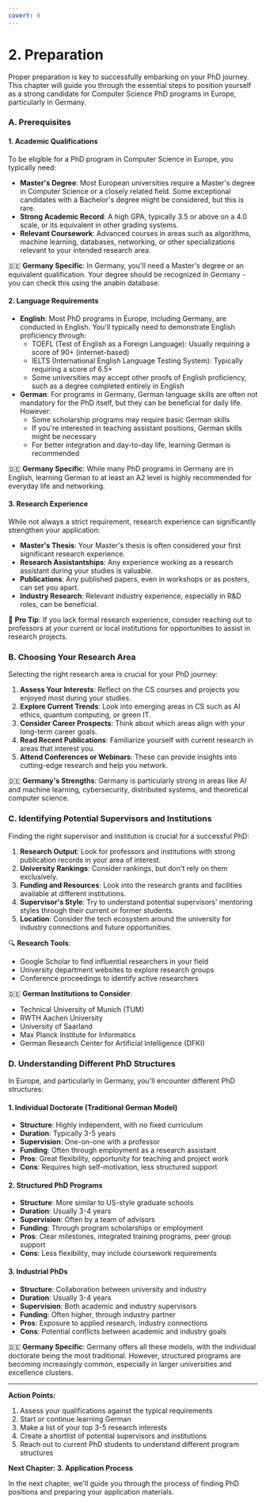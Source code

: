 ```yaml
---
coverY: 0
---
```


# 2. Preparation

Proper preparation is key to successfully embarking on your PhD journey. This chapter will guide you through the essential steps to position yourself as a strong candidate for Computer Science PhD programs in Europe, particularly in Germany.

### A. Prerequisites

#### 1. Academic Qualifications

To be eligible for a PhD program in Computer Science in Europe, you typically need:

* **Master's Degree**: Most European universities require a Master's degree in Computer Science or a closely related field. Some exceptional candidates with a Bachelor's degree might be considered, but this is rare.
* **Strong Academic Record**: A high GPA, typically 3.5 or above on a 4.0 scale, or its equivalent in other grading systems.
* **Relevant Coursework**: Advanced courses in areas such as algorithms, machine learning, databases, networking, or other specializations relevant to your intended research area.

🇩🇪 **Germany Specific**: In Germany, you'll need a Master's degree or an equivalent qualification. Your degree should be recognized in Germany - you can check this using the anabin database.

#### 2. Language Requirements

* **English**: Most PhD programs in Europe, including Germany, are conducted in English. You'll typically need to demonstrate English proficiency through:
  * TOEFL (Test of English as a Foreign Language): Usually requiring a score of 90+ (internet-based)
  * IELTS (International English Language Testing System): Typically requiring a score of 6.5+
  * Some universities may accept other proofs of English proficiency, such as a degree completed entirely in English
* **German**: For programs in Germany, German language skills are often not mandatory for the PhD itself, but they can be beneficial for daily life. However:
  * Some scholarship programs may require basic German skills
  * If you're interested in teaching assistant positions, German skills might be necessary
  * For better integration and day-to-day life, learning German is recommended

🇩🇪 **Germany Specific**: While many PhD programs in Germany are in English, learning German to at least an A2 level is highly recommended for everyday life and networking.

#### 3. Research Experience

While not always a strict requirement, research experience can significantly strengthen your application:

* **Master's Thesis**: Your Master's thesis is often considered your first significant research experience.
* **Research Assistantships**: Any experience working as a research assistant during your studies is valuable.
* **Publications**: Any published papers, even in workshops or as posters, can set you apart.
* **Industry Research**: Relevant industry experience, especially in R\&D roles, can be beneficial.

🚀 **Pro Tip**: If you lack formal research experience, consider reaching out to professors at your current or local institutions for opportunities to assist in research projects.

### B. Choosing Your Research Area

Selecting the right research area is crucial for your PhD journey:

1. **Assess Your Interests**: Reflect on the CS courses and projects you enjoyed most during your studies.
2. **Explore Current Trends**: Look into emerging areas in CS such as AI ethics, quantum computing, or green IT.
3. **Consider Career Prospects**: Think about which areas align with your long-term career goals.
4. **Read Recent Publications**: Familiarize yourself with current research in areas that interest you.
5. **Attend Conferences or Webinars**: These can provide insights into cutting-edge research and help you network.

🇩🇪 **Germany's Strengths**: Germany is particularly strong in areas like AI and machine learning, cybersecurity, distributed systems, and theoretical computer science.

### C. Identifying Potential Supervisors and Institutions

Finding the right supervisor and institution is crucial for a successful PhD:

1. **Research Output**: Look for professors and institutions with strong publication records in your area of interest.
2. **University Rankings**: Consider rankings, but don't rely on them exclusively.
3. **Funding and Resources**: Look into the research grants and facilities available at different institutions.
4. **Supervisor's Style**: Try to understand potential supervisors' mentoring styles through their current or former students.
5. **Location**: Consider the tech ecosystem around the university for industry connections and future opportunities.

🔍 **Research Tools**:

* Google Scholar to find influential researchers in your field
* University department websites to explore research groups
* Conference proceedings to identify active researchers

🇩🇪 **German Institutions to Consider**:

* Technical University of Munich (TUM)
* RWTH Aachen University
* University of Saarland
* Max Planck Institute for Informatics
* German Research Center for Artificial Intelligence (DFKI)

### D. Understanding Different PhD Structures

In Europe, and particularly in Germany, you'll encounter different PhD structures:

#### 1. Individual Doctorate (Traditional German Model)

* **Structure**: Highly independent, with no fixed curriculum
* **Duration**: Typically 3-5 years
* **Supervision**: One-on-one with a professor
* **Funding**: Often through employment as a research assistant
* **Pros**: Great flexibility, opportunity for teaching and project work
* **Cons**: Requires high self-motivation, less structured support

#### 2. Structured PhD Programs

* **Structure**: More similar to US-style graduate schools
* **Duration**: Usually 3-4 years
* **Supervision**: Often by a team of advisors
* **Funding**: Through program scholarships or employment
* **Pros**: Clear milestones, integrated training programs, peer group support
* **Cons**: Less flexibility, may include coursework requirements

#### 3. Industrial PhDs

* **Structure**: Collaboration between university and industry
* **Duration**: Usually 3-4 years
* **Supervision**: Both academic and industry supervisors
* **Funding**: Often higher, through industry partner
* **Pros**: Exposure to applied research, industry connections
* **Cons**: Potential conflicts between academic and industry goals

🇩🇪 **Germany Specific**: Germany offers all these models, with the individual doctorate being the most traditional. However, structured programs are becoming increasingly common, especially in larger universities and excellence clusters.

***

**Action Points:**

1. Assess your qualifications against the typical requirements
2. Start or continue learning German
3. Make a list of your top 3-5 research interests
4. Create a shortlist of potential supervisors and institutions
5. Reach out to current PhD students to understand different program structures

**Next Chapter: 3. Application Process**

In the next chapter, we'll guide you through the process of finding PhD positions and preparing your application materials.
